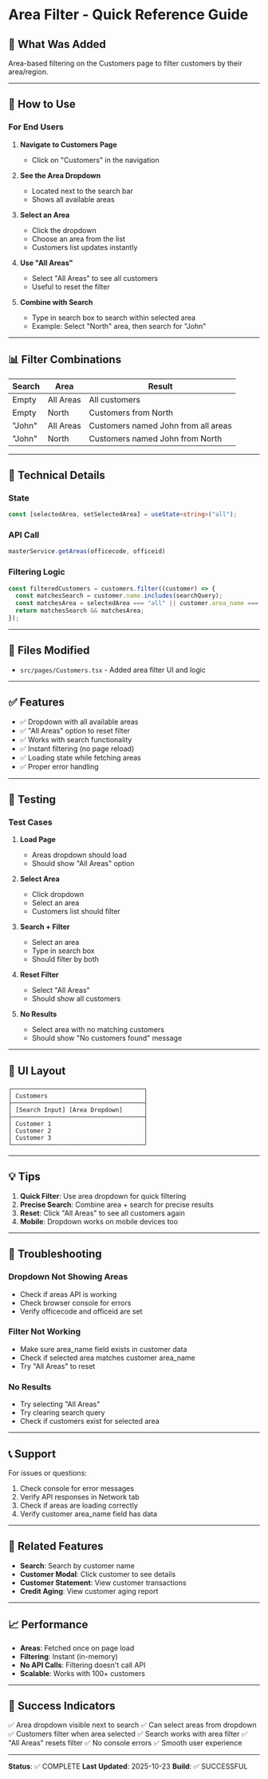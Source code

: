 # Area Filter - Quick Reference Guide

## 🎯 What Was Added

Area-based filtering on the Customers page to filter customers by their area/region.

---

## 🚀 How to Use

### For End Users

1. **Navigate to Customers Page**
   - Click on "Customers" in the navigation

2. **See the Area Dropdown**
   - Located next to the search bar
   - Shows all available areas

3. **Select an Area**
   - Click the dropdown
   - Choose an area from the list
   - Customers list updates instantly

4. **Use "All Areas"**
   - Select "All Areas" to see all customers
   - Useful to reset the filter

5. **Combine with Search**
   - Type in search box to search within selected area
   - Example: Select "North" area, then search for "John"

---

## 📊 Filter Combinations

| Search | Area | Result |
|--------|------|--------|
| Empty | All Areas | All customers |
| Empty | North | Customers from North |
| "John" | All Areas | Customers named John from all areas |
| "John" | North | Customers named John from North |

---

## 🔧 Technical Details

### State
```typescript
const [selectedArea, setSelectedArea] = useState<string>("all");
```

### API Call
```typescript
masterService.getAreas(officecode, officeid)
```

### Filtering Logic
```typescript
const filteredCustomers = customers.filter((customer) => {
  const matchesSearch = customer.name.includes(searchQuery);
  const matchesArea = selectedArea === "all" || customer.area_name === selectedArea;
  return matchesSearch && matchesArea;
});
```

---

## 📁 Files Modified

- `src/pages/Customers.tsx` - Added area filter UI and logic

---

## ✅ Features

- ✅ Dropdown with all available areas
- ✅ "All Areas" option to reset filter
- ✅ Works with search functionality
- ✅ Instant filtering (no page reload)
- ✅ Loading state while fetching areas
- ✅ Proper error handling

---

## 🧪 Testing

### Test Cases

1. **Load Page**
   - Areas dropdown should load
   - Should show "All Areas" option

2. **Select Area**
   - Click dropdown
   - Select an area
   - Customers list should filter

3. **Search + Filter**
   - Select an area
   - Type in search box
   - Should filter by both

4. **Reset Filter**
   - Select "All Areas"
   - Should show all customers

5. **No Results**
   - Select area with no matching customers
   - Should show "No customers found" message

---

## 🎨 UI Layout

```
┌─────────────────────────────────────┐
│ Customers                           │
├─────────────────────────────────────┤
│ [Search Input] [Area Dropdown]      │
├─────────────────────────────────────┤
│ Customer 1                          │
│ Customer 2                          │
│ Customer 3                          │
└─────────────────────────────────────┘
```

---

## 💡 Tips

1. **Quick Filter**: Use area dropdown for quick filtering
2. **Precise Search**: Combine area + search for precise results
3. **Reset**: Click "All Areas" to see all customers again
4. **Mobile**: Dropdown works on mobile devices too

---

## 🐛 Troubleshooting

### Dropdown Not Showing Areas
- Check if areas API is working
- Check browser console for errors
- Verify officecode and officeid are set

### Filter Not Working
- Make sure area_name field exists in customer data
- Check if selected area matches customer area_name
- Try "All Areas" to reset

### No Results
- Try selecting "All Areas"
- Try clearing search query
- Check if customers exist for selected area

---

## 📞 Support

For issues or questions:
1. Check console for error messages
2. Verify API responses in Network tab
3. Check if areas are loading correctly
4. Verify customer area_name field has data

---

## 🔄 Related Features

- **Search**: Search by customer name
- **Customer Modal**: Click customer to see details
- **Customer Statement**: View customer transactions
- **Credit Aging**: View customer aging report

---

## 📈 Performance

- **Areas**: Fetched once on page load
- **Filtering**: Instant (in-memory)
- **No API Calls**: Filtering doesn't call API
- **Scalable**: Works with 100+ customers

---

## 🎯 Success Indicators

✅ Area dropdown visible next to search
✅ Can select areas from dropdown
✅ Customers filter when area selected
✅ Search works with area filter
✅ "All Areas" resets filter
✅ No console errors
✅ Smooth user experience

---

**Status**: ✅ COMPLETE
**Last Updated**: 2025-10-23
**Build**: ✅ SUCCESSFUL

